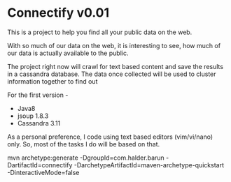 # Connectify v0.01

This is a project to help you find all your public data on the web.

With so much of our data on the web, it is interesting to see, how much of 
our data is actually available to the public.

The project right now will crawl for text based content and save the results
in a cassandra database. The data once collected will be used to cluster
information together to find out 

For the first version -
- Java8
- jsoup 1.8.3
- Cassandra 3.11

As a personal preference, I code using text based editors (vim/vi/nano) only.
So, most of the tasks I do will be based on that. 

mvn archetype:generate -DgroupId=com.halder.barun -DartifactId=connectify -DarchetypeArtifactId=maven-archetype-quickstart -DinteractiveMode=false
